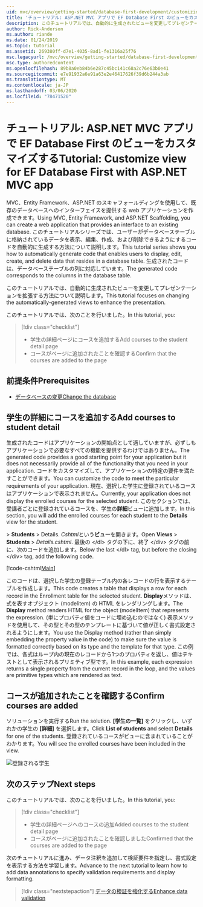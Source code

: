 ```yaml
---
uid: mvc/overview/getting-started/database-first-development/customizing-a-view
title: 'チュートリアル: ASP.NET MVC アプリで EF Database First のビューをカスタマイズする'
description: このチュートリアルでは、自動的に生成されたビューを変更してプレゼンテーションを拡張する方法について説明します。
author: Rick-Anderson
ms.author: riande
ms.date: 01/24/2019
ms.topic: tutorial
ms.assetid: 269380ff-d7e1-4035-8ad1-fe1316a25f76
msc.legacyurl: /mvc/overview/getting-started/database-first-development/customizing-a-view
msc.type: authoredcontent
ms.openlocfilehash: 89b8a0eb84b6e287c45bc141c68a2c76e63b0e41
ms.sourcegitcommit: e7e91932a6e91a63e2e46417626f39d6b244a3ab
ms.translationtype: MT
ms.contentlocale: ja-JP
ms.lasthandoff: 03/06/2020
ms.locfileid: "78471520"
---
```

# <a name="tutorial-customize-view-for-ef-database-first-with-aspnet-mvc-app"></a><span data-ttu-id="875d9-103">チュートリアル: ASP.NET MVC アプリで EF Database First のビューをカスタマイズする</span><span class="sxs-lookup"><span data-stu-id="875d9-103">Tutorial: Customize view for EF Database First with ASP.NET MVC app</span></span>

<span data-ttu-id="875d9-104">MVC、Entity Framework、ASP.NET のスキャフォールディングを使用して、既存のデータベースへのインターフェイスを提供する web アプリケーションを作成できます。</span><span class="sxs-lookup"><span data-stu-id="875d9-104">Using MVC, Entity Framework, and ASP.NET Scaffolding, you can create a web application that provides an interface to an existing database.</span></span> <span data-ttu-id="875d9-105">このチュートリアルシリーズでは、ユーザーがデータベーステーブルに格納されているデータを表示、編集、作成、および削除できるようにするコードを自動的に生成する方法について説明します。</span><span class="sxs-lookup"><span data-stu-id="875d9-105">This tutorial series shows you how to automatically generate code that enables users to display, edit, create, and delete data that resides in a database table.</span></span> <span data-ttu-id="875d9-106">生成されたコードは、データベーステーブルの列に対応しています。</span><span class="sxs-lookup"><span data-stu-id="875d9-106">The generated code corresponds to the columns in the database table.</span></span>

<span data-ttu-id="875d9-107">このチュートリアルでは、自動的に生成されたビューを変更してプレゼンテーションを拡張する方法について説明します。</span><span class="sxs-lookup"><span data-stu-id="875d9-107">This tutorial focuses on changing the automatically-generated views to enhance the presentation.</span></span>

<span data-ttu-id="875d9-108">このチュートリアルでは、次のことを行いました。</span><span class="sxs-lookup"><span data-stu-id="875d9-108">In this tutorial, you:</span></span>

> [!div class="checklist"]
> * <span data-ttu-id="875d9-109">学生の詳細ページにコースを追加する</span><span class="sxs-lookup"><span data-stu-id="875d9-109">Add courses to the student detail page</span></span>
> * <span data-ttu-id="875d9-110">コースがページに追加されたことを確認する</span><span class="sxs-lookup"><span data-stu-id="875d9-110">Confirm that the courses are added to the page</span></span>

## <a name="prerequisites"></a><span data-ttu-id="875d9-111">前提条件</span><span class="sxs-lookup"><span data-stu-id="875d9-111">Prerequisites</span></span>

* [<span data-ttu-id="875d9-112">データベースの変更</span><span class="sxs-lookup"><span data-stu-id="875d9-112">Change the database</span></span>](changing-the-database.md)

## <a name="add-courses-to-student-detail"></a><span data-ttu-id="875d9-113">学生の詳細にコースを追加する</span><span class="sxs-lookup"><span data-stu-id="875d9-113">Add courses to student detail</span></span>

<span data-ttu-id="875d9-114">生成されたコードはアプリケーションの開始点として適していますが、必ずしもアプリケーションで必要なすべての機能を提供するわけではありません。</span><span class="sxs-lookup"><span data-stu-id="875d9-114">The generated code provides a good starting point for your application but it does not necessarily provide all of the functionality that you need in your application.</span></span> <span data-ttu-id="875d9-115">コードをカスタマイズして、アプリケーションの特定の要件を満たすことができます。</span><span class="sxs-lookup"><span data-stu-id="875d9-115">You can customize the code to meet the particular requirements of your application.</span></span> <span data-ttu-id="875d9-116">現在、選択した学生に登録されているコースはアプリケーションで表示されません。</span><span class="sxs-lookup"><span data-stu-id="875d9-116">Currently, your application does not display the enrolled courses for the selected student.</span></span> <span data-ttu-id="875d9-117">このセクションでは、受講者ごとに登録されているコースを、学生の**詳細**ビューに追加します。</span><span class="sxs-lookup"><span data-stu-id="875d9-117">In this section, you will add the enrolled courses for each student to the **Details** view for the student.</span></span>

<span data-ttu-id="875d9-118"> > **Students** > Details. *Cshtml*という**ビュー**を開きます。</span><span class="sxs-lookup"><span data-stu-id="875d9-118">Open **Views** > **Students** > *Details.cshtml*.</span></span> <span data-ttu-id="875d9-119">最後の &lt;/dl&gt; タグの下に、終了 &lt;/div&gt; タグの前に、次のコードを追加します。</span><span class="sxs-lookup"><span data-stu-id="875d9-119">Below the last &lt;/dl&gt; tag, but before the closing &lt;/div&gt; tag, add the following code.</span></span>

[!code-cshtml[Main](customizing-a-view/samples/sample1.cshtml)]

<span data-ttu-id="875d9-120">このコードは、選択した学生の登録テーブル内の各レコードの行を表示するテーブルを作成します。</span><span class="sxs-lookup"><span data-stu-id="875d9-120">This code creates a table that displays a row for each record in the Enrollment table for the selected student.</span></span> <span data-ttu-id="875d9-121">**Display**メソッドは、式を表すオブジェクト (modelitem) の HTML をレンダリングします。</span><span class="sxs-lookup"><span data-stu-id="875d9-121">The **Display** method renders HTML for the object (modelItem) that represents the expression.</span></span> <span data-ttu-id="875d9-122">(単にプロパティ値をコードに埋め込むのではなく) 表示メソッドを使用して、その型とその型のテンプレートに基づいて値が正しく書式設定されるようにします。</span><span class="sxs-lookup"><span data-stu-id="875d9-122">You use the Display method (rather than simply embedding the property value in the code) to make sure the value is formatted correctly based on its type and the template for that type.</span></span> <span data-ttu-id="875d9-123">この例では、各式はループ内の現在のレコードから1つのプロパティを返し、値はテキストとして表示されるプリミティブ型です。</span><span class="sxs-lookup"><span data-stu-id="875d9-123">In this example, each expression returns a single property from the current record in the loop, and the values are primitive types which are rendered as text.</span></span>

## <a name="confirm-courses-are-added"></a><span data-ttu-id="875d9-124">コースが追加されたことを確認する</span><span class="sxs-lookup"><span data-stu-id="875d9-124">Confirm courses are added</span></span>

<span data-ttu-id="875d9-125">ソリューションを実行する</span><span class="sxs-lookup"><span data-stu-id="875d9-125">Run the solution.</span></span> <span data-ttu-id="875d9-126">**[学生の一覧]** をクリックし、いずれかの学生の **[詳細]** を選択します。</span><span class="sxs-lookup"><span data-stu-id="875d9-126">Click **List of students** and select **Details** for one of the students.</span></span> <span data-ttu-id="875d9-127">登録されているコースがビューに含まれていることがわかります。</span><span class="sxs-lookup"><span data-stu-id="875d9-127">You will see the enrolled courses have been included in the view.</span></span>

![登録される学生](customizing-a-view/_static/image1.png)

## <a name="next-steps"></a><span data-ttu-id="875d9-129">次のステップ</span><span class="sxs-lookup"><span data-stu-id="875d9-129">Next steps</span></span>
<span data-ttu-id="875d9-130">このチュートリアルでは、次のことを行いました。</span><span class="sxs-lookup"><span data-stu-id="875d9-130">In this tutorial, you:</span></span>

> [!div class="checklist"]
> * <span data-ttu-id="875d9-131">学生の詳細ページへのコースの追加</span><span class="sxs-lookup"><span data-stu-id="875d9-131">Added courses to the student detail page</span></span>
> * <span data-ttu-id="875d9-132">コースがページに追加されたことを確認しました</span><span class="sxs-lookup"><span data-stu-id="875d9-132">Confirmed that the courses are added to the page</span></span>

<span data-ttu-id="875d9-133">次のチュートリアルに進み、データ注釈を追加して検証要件を指定し、書式設定を表示する方法を学習します。</span><span class="sxs-lookup"><span data-stu-id="875d9-133">Advance to the next tutorial to learn how to add data annotations to specify validation requirements and display formatting.</span></span>
> [!div class="nextstepaction"]
> [<span data-ttu-id="875d9-134">データの検証を強化する</span><span class="sxs-lookup"><span data-stu-id="875d9-134">Enhance data validation</span></span>](enhancing-data-validation.md)
